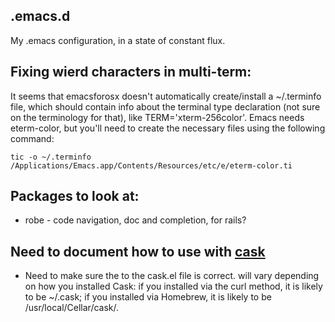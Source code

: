 ## .emacs.d
My .emacs configuration, in a state of constant flux.

## Fixing wierd characters in multi-term:
It seems that emacsforosx doesn't automatically create/install a ~/.terminfo file, which should contain
info about the terminal type declaration (not sure on the terminology for that), like TERM='xterm-256color'.
Emacs needs eterm-color, but you'll need to create the necessary files using the following command:

	tic -o ~/.terminfo /Applications/Emacs.app/Contents/Resources/etc/e/eterm-color.ti



## Packages to look at:
 * robe - code navigation, doc and completion, for rails?



## Need to document how to use with [cask](https://github.com/cask/cask)
  * Need to make sure the to the cask.el file is correct. <path-to-cask> will vary depending on how you installed Cask: if you installed via the curl method, it is likely to be ~/.cask; if you installed via Homebrew, it is likely to be /usr/local/Cellar/cask/<version>.

